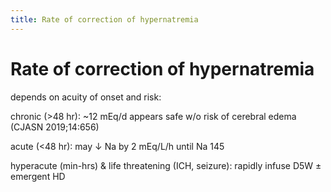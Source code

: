 ```yaml
---
title: Rate of correction of hypernatremia
---
```

# Rate of correction of hypernatremia


depends on acuity of onset and risk:

chronic (>48 hr): ~12 mEq/d appears safe w/o risk of cerebral edema (CJASN 2019;14:656)

acute (<48 hr): may ↓ Na by 2 mEq/L/h until Na 145

hyperacute (min-hrs) & life threatening (ICH, seizure): rapidly infuse D5W ± emergent HD
